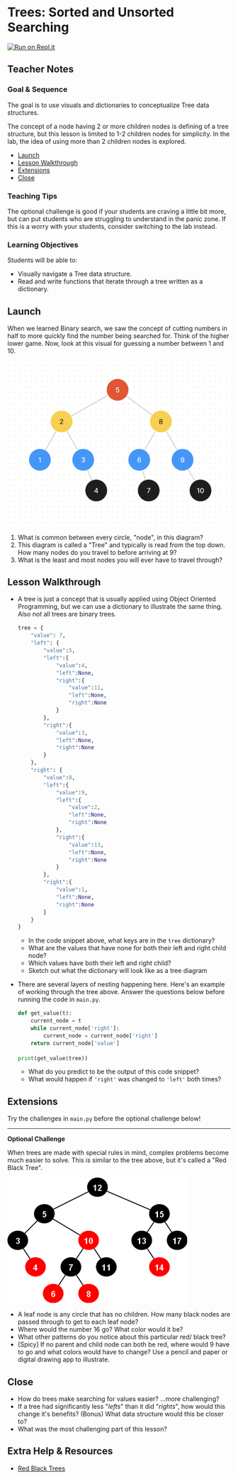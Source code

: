 # Trees: Sorted and Unsorted Searching

[![Run on Repl.it](https://repl.it/badge/github/upperlinecode/<INSERT_GITHUB_EXTENSION>)](https://repl.it/github/upperlinecode/<INSERT_GITHUB_EXTENSION>)

## Teacher Notes

### Goal & Sequence

The goal is to use visuals and dictionaries to conceptualize Tree data structures.

The concept of a node having 2 or more children nodes is defining of a tree structure, but this lesson is limited to 1-2 children nodes for simplicity. In the lab, the idea of using more than 2 children nodes is explored. 

- [Launch](#launch)
- [Lesson Walkthrough](#lesson-walkthrough)
- [Extensions](#extensions)
- [Close](#close)

### Teaching Tips

The optional challenge is good if your students are craving a little bit more, but can put students who are struggling to understand in the panic zone. If this is a worry with your students, consider switching to the lab instead.

### Learning Objectives

Students will be able to:

- Visually navigate a Tree data structure.
- Read and write functions that iterate through a tree written as a dictionary.

## Launch

When we learned Binary search, we saw the concept of cutting numbers in half to more quickly find the number being searched for. Think of the higher lower game. Now, look at this visual for guessing a number between 1 and 10.

![Binary Tree of numbers 1-10](./10.png)

1. What is common between every circle, "node", in this diagram?
2. This diagram is called a "Tree" and typically is read from the top down. How many nodes do you travel to before arriving at 9? 
3. What is the least and most nodes you will ever have to travel through?



## Lesson Walkthrough

- A tree is just a concept that is usually applied using Object Oriented Programming, but we can use a dictionary to illustrate the same thing. Also not all trees are binary trees.
    ```py
    tree = {
        "value": 7,
        "left": {
            "value":5,
            "left":{
                "value":4,
                "left":None,
                "right":{
                    "value":11,
                    "left":None,
                    "right":None
                }
            },
            "right":{
                "value":3,
                "left":None,
                "right":None
            }
        },
        "right": {
            "value":8,
            "left":{
                "value":9,
                "left":{
                    "value":2,
                    "left":None,
                    "right":None
                },
                "right":{
                    "value":13,
                    "left":None,
                    "right":None
                }
            },
            "right":{
                "value":1,
                "left":None,
                "right":None
            }
        }
    }
    ```
    - In the code snippet above, what keys are in the `tree` dictionary?
    - What are the values that have none for both their left and right child node?
    - Which values have both their left and right child?
    - Sketch out what the dictionary will look like as a tree diagram

- There are several layers of nesting happening here. Here's an example of working through the tree above. Answer the questions below before running the code in `main.py`.
    ```py
    def get_value(t):
        current_node = t
        while current_node['right']:
            current_node = current_node['right']
        return current_node['value']

    print(get_value(tree))
    ```
    - What do you predict to be the output of this code snippet?
    - What would happen if `'right'` was changed to `'left'` both times?

## Extensions

Try the challenges in `main.py` before the optional challenge below!

---

**Optional Challenge**

When trees are made with special rules in mind, complex problems become much easier to solve. This is similar to the tree above, but it's called a "Red Black Tree".

![Binary Tree of numbers 1-10](./redblacktree.png)

- A leaf node is any circle that has no children. How many black nodes are passed through to get to each leaf node?
- Where would the number 16 go? What color would it be?
- What other patterns do you notice about this particular red/ black tree?
- [Spicy] If no parent and child node can both be red, where would 9 have to go and what colors would have to change? Use a pencil and paper or digital drawing app to illustrate.

## Close

- How do trees make searching for values easier? ...more challenging?
- If a tree had significantly less "_lefts_" than it did "_rights_", how would this change it's benefits? (Bonus) What data structure would this be closer to?
- What was the most challenging part of this lesson?

## Extra Help & Resources

- [Red Black Trees](https://www.geeksforgeeks.org/introduction-to-red-black-tree/)